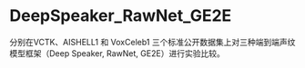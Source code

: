 # DeepSpeaker_RawNet_GE2E
分别在VCTK、AISHELL1 和 VoxCeleb1 三个标准公开数据集上对三种端到端声纹模型框架（Deep Speaker, RawNet, GE2E）进行实验比较。
